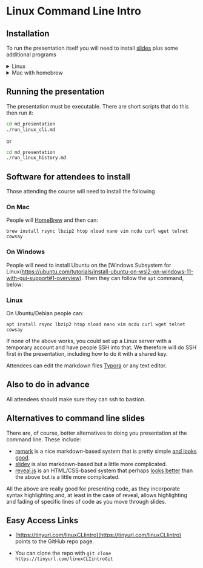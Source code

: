 # Linux Command Line Intro


## Installation
To run the presentation itself you will need to install [slides](https://github.com/maaslalani/slides) plus some additional programs

<details>
<summary>Linux</summary>

```bash
sudo apt install figlet cmatrix cowsay jp2a snap
sudo snap install slides
```
**NOTE:** On at least Ubuntu, the snap install does not handle code execution properly. 
You could try installing via `go` (see the project README) or download the binary from the releases page and add to your path. 
</details>

<details>
<summary>Mac with homebrew</summary>
If you do not already have homebrew installed, first do:

```bash
/bin/bash -c "$(curl -fsSL https://raw.githubusercontent.com/Homebrew/install/HEAD/install.sh)"
```

Then:
```bash
brew install slides figlet cmatrix cowsay jp2a 
```
</details>


## Running the presentation 
The presentation must be executable. 
There are short scripts that do this then run it:

```bash
cd md_presentation
./run_linux_cli.md 
```

or

```bash
cd md_presentation
./run_linux_history.md 
```

## Software for attendees to install
Those attending the course will need to install the following

### On Mac
People will [HomeBrew](https://brew.sh/) and then can:
```
brew install rsync lbzip2 htop nload nano vim ncdu curl wget telnet cowsay
```

### On Windows
People will need to install Ubuntu on the [Windows Subsystem for Linux(https://ubuntu.com/tutorials/install-ubuntu-on-wsl2-on-windows-11-with-gui-support#1-overview). 
Then they can follow the `apt` command, below:


### Linux
On Ubuntu/Debian people can:

```
apt install rsync lbzip2 htop nload nano vim ncdu curl wget telnet cowsay
```

If none of the above works, you could set up a Linux server with a temporary account and have people SSH into that. 
We therefore will do SSH first in the presentation, including how to do it with a shared key. 

Attendees can edit the markdown files [Typora](https://typora.io/) or any text editor.

## Also to do in advance
All attendees should make sure they can ssh to bastion. 


## Alternatives to command line slides
There are, of course, better alternatives to doing you presentation at the command line. These include:
* [remark](https://github.com/gnab/remark) is a nice markdown-based system that is pretty simple [and looks good](https://remarkjs.com/#1). 
* [slidev](https://sli.dev/) is also markdown-based but a little more complicated. 
* [reveal.js](https://github.com/hakimel/reveal.js/) is an HTML/CSS-based system that perhaps [looks better](https://revealjs.com/demo/) than the above but is a little more complicated. 

All the above are really good for presenting code, as they incorporate syntax highlighting and, at least in the case of reveal, allows highlighting and fading of specific lines of code as you move through slides.


## Easy Access Links
* [https://tinyurl.com/linuxCLIintro](https://tinyurl.com/linuxCLIintro) points to the GitHub repo page.

* You can clone the repo with `git clone https://tinyurl.com/linuxCLIintroGit`
